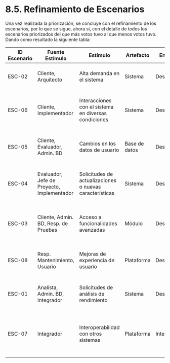 # 8.5. Refinamiento de Escenarios

Una vez realizada la priorización, se concluye con el refinamiento de los escenarios, por lo que se sigue, ahora sí, con el detalle de todos los escenarios priorizados del que más votos tuvo al que menos votos tuvo. Dando como resultado la siguiente tabla:

| ID Escenario | Fuente Estímulo        | Estímulo                               | Artefacto    | Entorno    | Respuesta              | Medida de Respuesta             | Comentario                                                                 |
|--------------|------------------------|----------------------------------------|--------------|------------|------------------------|---------------------------------|---------------------------------------------------------------------------|
| ESC-02       | Cliente, Arquitecto     | Alta demanda en el sistema             | Sistema      | Desarrollo | Operación normal       | Respuesta rápida y sin caídas  | Asegura estabilidad en situaciones de alta demanda                         |
| ESC-06       | Cliente, Implementador  | Interacciones con el sistema en diversas condiciones | Sistema      | Desarrollo | Funcionalidad continua | No afectada por cambios o mantenimiento | Es crucial para mantener la operatividad constante del sistema             |
| ESC-05       | Cliente, Evaluador, Admin. BD | Cambios en los datos de usuario         | Base de datos | Desarrollo | Integridad de los datos | Sin corrupción ni pérdida de información | La seguridad de los datos es esencial para el sistema                      |
| ESC-04       | Evaluador, Jefe de Proyecto, Implementador | Solicitudes de actualizaciones o nuevas características | Sistema      | Desarrollo | Actualización exitosa  | Nuevas funcionalidades implementadas | Facilita la adaptabilidad del sistema ante necesidades cambiantes           |
| ESC-03       | Cliente, Admin. BD, Resp. de Pruebas | Acceso a funcionalidades avanzadas      | Módulo       | Desarrollo | Funcionalidad constante | Accesibilidad continua para usuarios finales | Asegura la disponibilidad continua de funciones clave en el sistema         |
| ESC-08       | Resp. Mantenimiento, Usuario | Mejoras de experiencia de usuario       | Plataforma   | Desarrollo | Respuesta rápida y mejoras constantes | Mejoras frecuentes en la interfaz de usuario | Esencial para mantener la satisfacción del usuario a largo plazo            |
| ESC-01       | Analista, Admin. BD, Integrador | Solicitudes de análisis de rendimiento | Sistema      | Desarrollo | Respuesta rápida y precisa | Reportes sin demoras y detallados | Imprescindible para la toma de decisiones estratégicas en el sistema       |
| ESC-07       | Integrador              | Interoperabilidad con otros sistemas   | Plataforma   | Integración | Funcionamiento estable  | Integración sin problemas externos | Garantiza que el sistema mantenga su funcionalidad al conectarse con otros sistemas |

